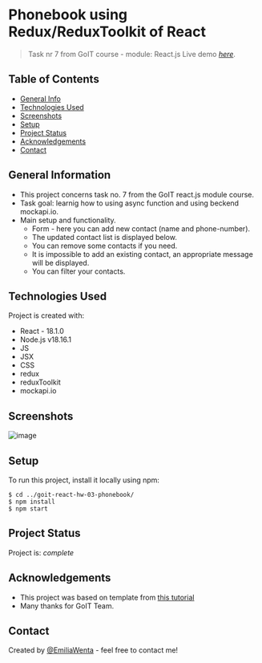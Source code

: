 # Phonebook using Redux/ReduxToolkit of React

> Task nr 7 from GoIT course - module: React.js Live demo
> [_here_](https://emiliawenta.github.io/goit-react-hw-07-phonebook/).

## Table of Contents

- [General Info](#general-information)
- [Technologies Used](#technologies-used)
- [Screenshots](#screenshots)
- [Setup](#setup)
- [Project Status](#project-status)
- [Acknowledgements](#acknowledgements)
- [Contact](#contact)
<!-- * [License](#license) -->

## General Information

- This project concerns task no. 7 from the GoIT react.js module course.
- Task goal: learnig how to using async function and using beckend mockapi.io.
- Main setup and functionality.
  - Form - here you can add new contact (name and phone-number).
  - The updated contact list is displayed below.
  - You can remove some contacts if you need.
  - It is impossible to add an existing contact, an appropriate message will be
    displayed.
  - You can filter your contacts.

## Technologies Used

Project is created with:

- React - 18.1.0
- Node.js v18.16.1
- JS
- JSX
- CSS
- redux
- reduxToolkit
- mockapi.io

## Screenshots

![image](https://github.com/EmiliaWenta/goit-react-hw-07-phonebook/assets/126571469/5b73f686-8112-47c4-be83-085a0f1c2cf9)


## Setup

To run this project, install it locally using npm:

```
$ cd ../goit-react-hw-03-phonebook/
$ npm install
$ npm start
```

## Project Status

Project is: _complete_

## Acknowledgements

- This project was based on template from
  [this tutorial](https://github.com/goitacademy/react-homework-template#readme)
- Many thanks for GoIT Team.

## Contact

Created by [@EmiliaWenta](https://github.com/EmiliaWenta) - feel free to contact
me!
